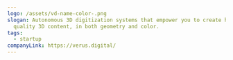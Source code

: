 ```yaml
---
logo: /assets/vd-name-color-.png
slogan: Autonomous 3D digitization systems that empower you to create highest
  quality 3D content, in both geometry and color.
tags:
  - startup
companyLink: https://verus.digital/
---
```

